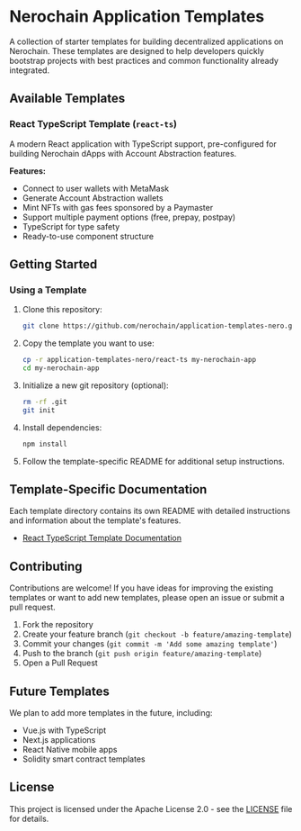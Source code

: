 # Nerochain Application Templates

A collection of starter templates for building decentralized applications on Nerochain. These templates are designed to help developers quickly bootstrap projects with best practices and common functionality already integrated.

## Available Templates

### React TypeScript Template (`react-ts`)

A modern React application with TypeScript support, pre-configured for building Nerochain dApps with Account Abstraction features.

**Features:**
- Connect to user wallets with MetaMask
- Generate Account Abstraction wallets
- Mint NFTs with gas fees sponsored by a Paymaster
- Support multiple payment options (free, prepay, postpay)
- TypeScript for type safety
- Ready-to-use component structure

## Getting Started

### Using a Template

1. Clone this repository:
   ```bash
   git clone https://github.com/nerochain/application-templates-nero.git
   ```

2. Copy the template you want to use:
   ```bash
   cp -r application-templates-nero/react-ts my-nerochain-app
   cd my-nerochain-app
   ```

3. Initialize a new git repository (optional):
   ```bash
   rm -rf .git
   git init
   ```

4. Install dependencies:
   ```bash
   npm install
   ```

5. Follow the template-specific README for additional setup instructions.

## Template-Specific Documentation

Each template directory contains its own README with detailed instructions and information about the template's features.

- [React TypeScript Template Documentation](react-ts/README.md)

## Contributing

Contributions are welcome! If you have ideas for improving the existing templates or want to add new templates, please open an issue or submit a pull request.

1. Fork the repository
2. Create your feature branch (`git checkout -b feature/amazing-template`)
3. Commit your changes (`git commit -m 'Add some amazing template'`)
4. Push to the branch (`git push origin feature/amazing-template`)
5. Open a Pull Request

## Future Templates

We plan to add more templates in the future, including:
- Vue.js with TypeScript
- Next.js applications
- React Native mobile apps
- Solidity smart contract templates

## License

This project is licensed under the Apache License 2.0 - see the [LICENSE](LICENSE) file for details. 
